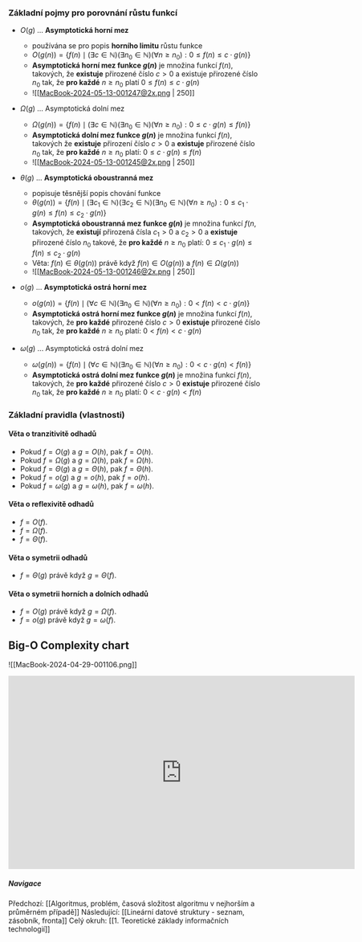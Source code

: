 
### Základní pojmy pro porovnání růstu funkcí
- $O(g)$ ... **Asymptotická horní mez**
	- používána se pro popis **horního limitu** růstu funkce
	- $O(g(n)) = \{ f(n) \mid (\exists c \in \mathbb{N}) (\exists n_{0} \in \mathbb{N})(\forall n \geq n_{0}): 0 \leq f(n) \leq c \cdot g(n)\}$ 
	- **Asymptotická horní mez funkce $g(n)$** je množina funkcí $f(n)$, takových, že **existuje** přirozené číslo $c > 0$ a existuje přirozené číslo $n_{0}$ tak, že **pro každé** $n \geq n_{0}$ platí $0 \leq f(n) \leq c \cdot g(n)$
	- ![[MacBook-2024-05-13-001247@2x.png | 250]]

- $\Omega(g)$ ... Asymptotická dolní mez
	- $\Omega (g(n)) = \{ f(n) \mid (\exists c \in \mathbb{N})(\exists n_{0} \in \mathbb{N})(\forall n \geq n_{0}): 0 \leq c \cdot g(n) \leq f(n) \}$
	- **Asymptotická dolní mez funkce $g(n)$** je množina funkcí $f(n)$, takových že **existuje** přirození číslo $c > 0$ a **existuje** přirozené číslo $n_{0}$ tak, že **pro každé** $n \geq n_{0}$ platí: $0 \leq c \cdot g(n) \leq f(n)$
	- ![[MacBook-2024-05-13-001245@2x.png | 250]]

- $\theta (g)$ ... **Asymptotická oboustranná mez**
	- popisuje těsnější popis chování funkce
	- $\theta (g(n)) = \{f(n) \mid (\exists c_{1} \in \mathbb{N})(\exists c_{2} \in \mathbb{N})(\exists n_{0} \in \mathbb{N})(\forall n \geq n_{0}): 0 \leq c_{1} \cdot g(n) \leq f(n) \leq c_{2} \cdot g(n)\}$
	- **Asymptotická oboustranná mez funkce $g(n)$** je množina funkcí $f(n$, takových, že **existují** přirozená čísla $c_{1} > 0$ a $c_{2} > 0$ a **existuje** přirozené číslo $n_{0}$ takové, že **pro každé** $n \geq n_{0}$ platí: $0 \leq c_{1} \cdot g(n) \leq f(n) \leq c_{2} \cdot g(n)$
	- Věta: $f(n) \in \theta (g(n))$ právě když $f(n) \in O(g(n))$ a $f(n) \in \Omega (g(n))$
	- ![[MacBook-2024-05-13-001246@2x.png | 250]]

- $o(g)$ ... **Asymptotická ostrá horní mez**
	- $o(g(n)) = \{ f(n) \mid (\forall c \in \mathbb{N})(\exists n_{0} \in \mathbb{N})(\forall n \geq n_{0}): 0 <f(n) < c \cdot g(n) \}$
	- **Asymptotická ostrá horní mez funkce $g(n)$** je množina funkcí $f(n)$, takových, že **pro každé** přirozené číslo $c > 0$ **existuje** přirozené číslo $n_{0}$ tak, že **pro každé** $n \geq n_{0}$ platí: $0 <  f(n) < c \cdot g(n)$

- $\omega (g)$ ... Asymptotická ostrá dolní mez
	- $\omega (g(n)) = \{ f(n) \mid (\forall c \in \mathbb{N})(\exists n_{0} \in \mathbb{N})(\forall n \geq n_{0}): 0 < c \cdot g(n) < f(n) \}$
	- **Asymptotická ostrá dolní mez funkce $g(n)$** je množina funkcí $f(n)$, takových, že **pro každé** přirozené číslo $c > 0$ **existuje** přirozené číslo $n_{0}$ tak, že **pro každé** $n \geq n_{0}$ platí: $0 < c \cdot g(n) < f(n)$

### Základní pravidla (vlastnosti)
#### Věta o tranzitivitě odhadů
- Pokud $f = O(g)$ a $g = O(h)$, pak $f = O(h)$.
- Pokud $f = \Omega (g)$ a $g = \Omega (h)$, pak $f = \Omega (h)$.
- Pokud $f = \Theta (g)$ a $g = \Theta (h)$, pak $f = \Theta (h)$.
- Pokud $f = o(g)$ a $g = o(h)$, pak $f = o(h)$.
- Pokud $f = \omega (g)$ a $g = \omega (h)$, pak $f = \omega (h)$.

#### Věta o reflexivitě odhadů
- $f = O(f)$.
- $f = \Omega (f)$.
- $f = \Theta (f)$.

#### Věta o symetrii odhadů
- $f = \Theta (g)$ právě když $g = \Theta (f)$.

#### Věta o symetrii horních a dolních odhadů
- $f = O(g)$ právě když $g = \Omega (f)$.
- $f = o(g)$ právě když $g = \omega (f)$.

## Big-O Complexity chart
![[MacBook-2024-04-29-001106.png]]

<iframe width="690" height="385" src="https://www.youtube.com/embed/__vX2sjlpXU?si=E-RiU8rWlfMJvZvC" title="YouTube video player" frameborder="0" allow="accelerometer; autoplay; clipboard-write; encrypted-media; gyroscope; picture-in-picture; web-share" referrerpolicy="strict-origin-when-cross-origin" allowfullscreen></iframe>

##### Navigace
Předchozí:  [[Algoritmus, problém, časová složitost algoritmu v nejhorším a průměrném případě]]
Následující: [[Lineární datové struktury - seznam, zásobník, fronta]]
Celý okruh: [[1. Teoretické základy informačních technologií]]